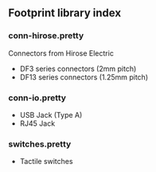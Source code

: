 ## Footprint library index ##


### conn-hirose.pretty ###

Connectors from Hirose Electric

* DF3 series connectors (2mm pitch)
* DF13 series connectors (1.25mm pitch)

    
### conn-io.pretty ###

* USB Jack (Type A)
* RJ45 Jack


### switches.pretty ###

* Tactile switches
